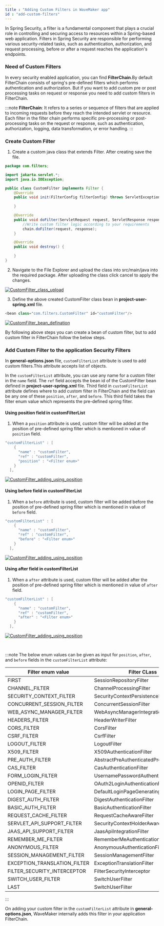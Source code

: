 ```yaml
---
title : "Adding Custom Filters in WaveMaker app"
id : "add-custom-filters"
---
```



In Spring Security, a filter is a fundamental component that plays a crucial role in controlling and securing access to resources within a Spring-based web application. Filters in Spring Security are responsible for performing various security-related tasks, such as authentication, authorization, and request processing, before or after a request reaches the application's endpoints.


### Need of Custom Filters
In every security enabled application, you can find **FilterChain**.By default FilterChain consists of spring's pre-defined filters which performs authentication and authorization. But if you want to add custom pre or post processing tasks on request or response you need to add custom filters in FilterChain.

:::note
**FilterChain**: It refers to a series or sequence of filters that are applied to incoming requests before they reach the intended servlet or resource. Each filter in the filter chain performs specific pre-processing or post-processing tasks on the request or response, such as authentication, authorization, logging, data transformation, or error handling.
:::

### Create Custom Filter

1. Create a custom java class that extends Filter. After creating save the file.

```java
package com.filters;

import jakarta.servlet.*;
import java.io.IOException;

public class CustomFilter implements Filter {
    @Override
    public void init(FilterConfig filterConfig) throws ServletException {
        
    }

    @Override
    public void doFilter(ServletRequest request, ServletResponse response, FilterChain chain) throws IOException, ServletException {
        //Write custom filter logic according to your requirements
        chain.doFilter(request, response);
    }

    @Override
    public void destroy() {
        
    }
}
```

2. Navigate to the File Explorer and upload the class into src/main/java into the required package. After uploading the class click cancel to apply the changes.

[![CustomFilter_class_upload](/learn/assets/CustomFilterclass_upload.jpg)](/learn/assets/CustomFilterclass_upload.jpg)

3. Define the above created CustomFilter class bean in **project-user-spring.xml** file.

```java
<bean class="com.filters.CustomFilter" id="customFilter"/>
```

[![CustomFilter_bean_defination](/learn/assets/CustomFilter_bean_defination.jpg)](/learn/assets/CustomFilter_bean_defination.jpg)

By following above steps you can create a bean of custom filter, but to add custom filter in FilterChain follow the below steps.

### Add Custom Filter to the application Security Filters
In **general-options.json** file, `customFilterList` attribute is used to add custom filters.This attribute accepts list of objects.


In the `customFilterList` attribute, you can use any name for a custom filter in the `name` field. The `ref` field accepts the bean id of the CustomFilter bean defined in **project-user-spring.xml** file. Third field in `customFilterList` attribute defines where to add custom filter in FilterChain and the field can be any one of these `position`, `after`, and `before`. This third field takes the filter enum value which represents the pre-defined spring filter.

#### Using position field in customFilterList

1. When a `position` attribute is used, custom filter will be added at the position of pre-defined spring filter which is mentioned in value of `position` field.

```java
"customFilterList" : [
    {
      "name" : "customFilter",
      "ref" : "customFilter",
      "position" : "<Filter enum>"
    }
  ],
```

[![CustomFilter_adding_using_position](/learn/assets/Custom_filter_adding_using_position.jpg)](/learn/assets/Custom_filter_adding_using_position.jpg)

#### Using before field in customFilterList

1. When a `before` attribute is used, custom filter will be added before the position of pre-defined spring filter which is mentioned in value of `before` field.
```java
"customFilterList" : [
    {
      "name" : "customFilter",
      "ref" : "customFilter",
      "before" : "<Filter enum>"
    }
  ],
```

[![CustomFilter_adding_using_position](/learn/assets/Custom_filter_adding_using_before.jpg)](/learn/assets/Custom_filter_adding_using_before.jpg)

#### Using after field in customFilterList

1. When a `after` attribute is used, custom filter will be added after the position of pre-defined spring filter which is mentioned in value of `after` field.
```java
"customFilterList" : [
    {
      "name" : "customFilter",
      "ref" : "customFilter",
      "after" : "<Filter enum>"
    }
  ],
```

[![CustomFilter_adding_using_position](/learn/assets/Custom_filter_adding_using_after.jpg)](/learn/assets/Custom_filter_adding_using_after.jpg)

<br/>

:::note
The below enum values can be given as input for `position`, `after`, and `before` fields in the `customFilterList` attribute:


| Filter enum value |Filter CLass |
| ----- | ------ |
|FIRST|SessionRepositoryFilter|
|CHANNEL_FILTER|ChannelProcessingFilter|
|SECURITY_CONTEXT_FILTER|SecurityContextPersistenceFilter|
|CONCURRENT_SESSION_FILTER|ConcurrentSessionFilter|
|WEB_ASYNC_MANAGER_FILTER|WebAsyncManagerIntegrationFilter|
|HEADERS_FILTER|HeaderWriterFilter|
|CORS_FILTER|CorsFilter|
|CSRF_FILTER|CsrfFilter|
|LOGOUT_FILTER|LogoutFilter|
|X509_FILTER|X509AuthenticationFilter|
|PRE_AUTH_FILTER|AbstractPreAuthenticatedProcessingFilter|
|CAS_FILTER|CasAuthenticationFilter|
|FORM_LOGIN_FILTER|UsernamePasswordAuthenticationFilter|
|OPENID_FILTER|OAuth2LoginAuthenticationFilter|
|LOGIN_PAGE_FILTER|DefaultLoginPageGeneratingFilter|
|DIGEST_AUTH_FILTER|DigestAuthenticationFilter|
|BASIC_AUTH_FILTER|BasicAuthenticationFilter|
|REQUEST_CACHE_FILTER|RequestCacheAwareFilter|
|SERVLET_API_SUPPORT_FILTER|SecurityContextHolderAwareRequestFilter|
|JAAS_API_SUPPORT_FILTER|JaasApiIntegrationFilter|
|REMEMBER_ME_FILTER|RememberMeAuthenticationFilter|
|ANONYMOUS_FILTER|AnonymousAuthenticationFilter|
|SESSION_MANAGEMENT_FILTER|SessionManagementFilter|
|EXCEPTION_TRANSLATION_FILTER|ExceptionTranslationFilter|
|FILTER_SECURITY_INTERCEPTOR|FilterSecurityInterceptor|
|SWITCH_USER_FILTER|SwitchUserFilter|
|LAST|SwitchUserFilter|

:::

On adding your custom filter in the `customFilterList` attribute in **general-options.json**, WaveMaker internally adds this filter in your application FilterChain.